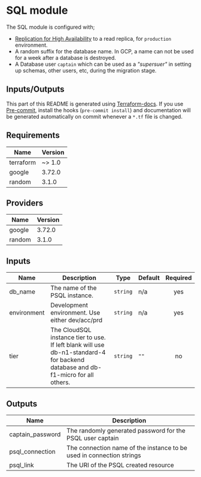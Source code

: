 # SQL module

The SQL module is configured with;

* [Replication for High Availability](https://cloud.google.com/sql/docs/mysql/replication/) to a read replica, for `production` environment.
* A random suffix for the database name. In GCP, a name can not be used for a week after a database is destroyed.
* A Database user `captain` which can be used as a *"supersuer"* in setting up schemas, other users, etc, during the migration stage.

## Inputs/Outputs

This part of this README is generated using [Terraform-docs](https://github.com/segmentio/terraform-docs). If you use [Pre-commit](https://pre-commit.com/), install the hooks (`pre-commit install`) and documentation will be generated automatically on commit whenever a `*.tf` file is changed.

<!-- BEGINNING OF PRE-COMMIT-TERRAFORM DOCS HOOK -->
## Requirements

| Name | Version |
|------|---------|
| terraform | ~> 1.0 |
| google | 3.72.0 |
| random | 3.1.0 |

## Providers

| Name | Version |
|------|---------|
| google | 3.72.0 |
| random | 3.1.0 |

## Inputs

| Name | Description | Type | Default | Required |
|------|-------------|------|---------|:--------:|
| db\_name | The name of the PSQL instance. | `string` | n/a | yes |
| environment | Development environment. Use either dev/acc/prd | `string` | n/a | yes |
| tier | The CloudSQL instance tier to use. If left blank will use db-n1-standard-4 for backend database and db-f1-micro for all others. | `string` | `""` | no |

## Outputs

| Name | Description |
|------|-------------|
| captain\_password | The randomly generated password for the PSQL user captain |
| psql\_connection | The connection name of the instance to be used in connection strings |
| psql\_link | The URI of the PSQL created resource |

<!-- END OF PRE-COMMIT-TERRAFORM DOCS HOOK -->